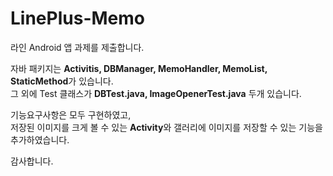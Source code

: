 # LinePlus-Memo

라인 Android 앱 과제를 제출합니다.

자바 패키지는 **Activitis, DBManager, MemoHandler, MemoList, StaticMethod**가 있습니다.\
그 외에 Test 클래스가 **DBTest.java, ImageOpenerTest.java** 두개 있습니다.

기능요구사항은 모두 구현하였고,\
저장된 이미지를 크게 볼 수 있는 **Activity**와 갤러리에 이미지를 저장할 수 있는 기능을 추가하였습니다.

감사합니다.
